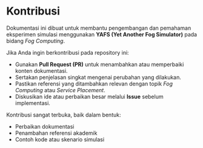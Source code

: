 # Kontribusi

Dokumentasi ini dibuat untuk membantu pengembangan dan pemahaman eksperimen simulasi menggunakan **YAFS (Yet Another Fog Simulator)** pada bidang *Fog Computing*.

Jika Anda ingin berkontribusi pada repository ini:
- Gunakan **Pull Request (PR)** untuk menambahkan atau memperbaiki konten dokumentasi.
- Sertakan penjelasan singkat mengenai perubahan yang dilakukan.
- Pastikan referensi yang ditambahkan relevan dengan topik *Fog Computing* atau *Service Placement*.
- Diskusikan ide atau perbaikan besar melalui **Issue** sebelum implementasi.

Kontribusi sangat terbuka, baik dalam bentuk:
- Perbaikan dokumentasi
- Penambahan referensi akademik
- Contoh kode atau skenario simulasi
